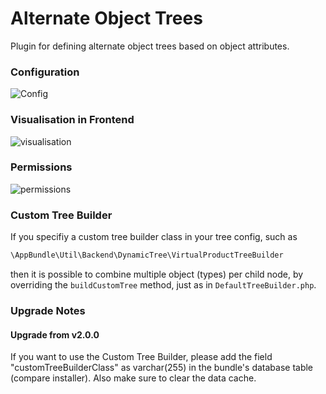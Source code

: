 # Alternate Object Trees
Plugin for defining alternate object trees based on object attributes. 
 
 
### Configuration
![Config](doc/img/config.png)

 
### Visualisation in Frontend
![visualisation](doc/img/visualisation.png) 

  
### Permissions
![permissions](doc/img/permissions.png)

### Custom Tree Builder
If you specifiy a custom tree builder class in your tree config, such as
```php
\AppBundle\Util\Backend\DynamicTree\VirtualProductTreeBuilder
```
then it is possible to combine multiple object (types) per child node, by overriding
the ``buildCustomTree`` method, just as in ``DefaultTreeBuilder.php``.

### Upgrade Notes

#### Upgrade from v2.0.0
If you want to use the Custom Tree Builder, please add
the field "customTreeBuilderClass" as varchar(255) in the bundle's database table (compare installer).
Also make sure to clear the data cache.
